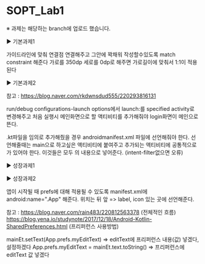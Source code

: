 # SOPT_Lab1

※ 과제는 해당하는 branch에 업로드 했습니다.

▶ 기본과제1

가이드라인에 맞춰 연결점 연결해주고 그안에 꽉채워 작성할수있도록 match constraint 해준다
가로를 350dp 세로를 0dp로 해주면 가로길이에 맞춰서 1:1이 적용된다


▶ 기본과제2

참고 : https://blog.naver.com/rkdwnsdud555/220293816131

run/debug configurations-launch options에서 launch:를 specified activity로 변경해주고 
처음 실행시 메인화면으로 할 액티비티를 추가해줘야 login화면이 메인으로 뜬다.

.kt파일을 임의로 추가해줬을 경우 androidmanifest.xml 파일에 선언해줘야 한다.
선언해줄때는 main으로 하고싶은 액티비티에 <action android:name="android.intent.action.MAIN" /> 붙여주고
추가되는 액티비티에 공통적으로 <category android:name="android.intent.category.LAUNCHER" />가 있어야 한다.
이것들은 모두 <intent-filter>의 내용으로 넣어준다. (intent-filter없으면 오류)


▶ 성장과제1


▶ 성장과제2

앱이 시작될 때 prefs에 대해 적용될 수 있도록 manifest.xml에 android:name=".App" 해준다.
위치는 <application> 뒤 <activity> 앞 => label, icon 있는 곳에 선언해준다.

참고 : https://blog.naver.com/rain483/220812563378 (전체적인 흐름)
https://blog.yena.io/studynote/2017/12/18/Android-Kotlin-SharedPreferences.html (프리퍼런스 사용방법)

mainEt.setText(App.prefs.myEditText) => editText에 프리퍼런스 내용(값) 넣겠다, 설정하겠다
App.prefs.myEditText = mainEt.text.toString() => 프리퍼런스에 editText 값 넣겠다
